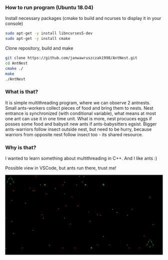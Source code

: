 ### How to run program (Ubuntu 18.04)

Install necessary packages (cmake to build and ncurses to display it in your console)

```bash
sudo apt-get -y install libncurses5-dev
sudo apt-get -y install cmake
```

Clone repository, build and make

```bash
git clone https://github.com/janwawruszczak1998/AntNest.git
cd AntNest
cmake ./
make
./AntNest
```

### What is that?

It is simple multithreading program, where we can observe 2 antnests. Small ants-workers collect pieces of food and bring them to nests. Nest entrance is synchronized (with conditional variable), what means at most one ant can use it in one time unit. What is more, nest procuces eggs if posses some food and babysit new ants if ants-babysitters egsist. Bigger ants-warriors follow insect outside nest, but need to be hurry, because warriors from opposite nest follow insect too - its shared resource.

### Why is that?

I wanted to learn something about multithreading in C++. And I like ants :)

Possible view in VSCode, but ants run there, trust me!

![image of simulation frame](https://github.com/janwawruszczak1998/AntNest/blob/master/ants_running.png)
